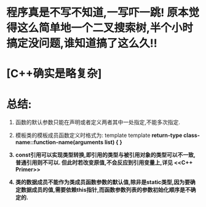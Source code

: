 程序真是不写不知道,一写吓一跳!
原本觉得这么简单地一个二叉搜索树,半个小时搞定没问题,谁知道搞了这么久!!
=====
[C++确实是略复杂]
=====
总结:
=====
1.  函数的默认参数只能在声明或者定义两者其中一处指定,不能多次指定.

2.  模板类的模板成员函数定义时格式为:
    template<class A> template<B>
    return-type class-name<A>::function-name(arguments list) {
    }

3.  const引用可以实现类型转换,即引用的类型与被引用对象的类型可以不一致,普通引用则不可以.
    但此时若改变原值,不会反应到引用变量上,详见 <<C++ Primer>>

4.  类的数据成员不能作为类成员函数参数的默认值,除非是static类型,因为要确定数据成员的值,需要依赖this指针,而函数参数列表的参数初始化顺序是不确定的.

